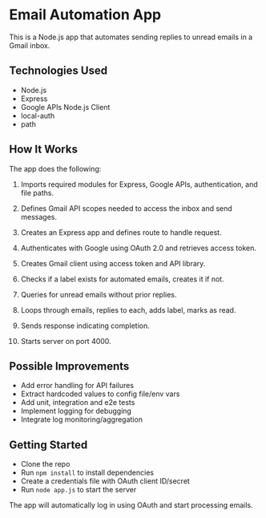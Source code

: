 # Email Automation App

This is a Node.js app that automates sending replies to unread emails in a Gmail inbox.

## Technologies Used

- Node.js
- Express
- Google APIs Node.js Client
- local-auth
- path

## How It Works

The app does the following:

1. Imports required modules for Express, Google APIs, authentication, and file paths.

2. Defines Gmail API scopes needed to access the inbox and send messages. 

3. Creates an Express app and defines route to handle request. 

4. Authenticates with Google using OAuth 2.0 and retrieves access token.

5. Creates Gmail client using access token and API library.

6. Checks if a label exists for automated emails, creates it if not.

7. Queries for unread emails without prior replies. 

8. Loops through emails, replies to each, adds label, marks as read.

9. Sends response indicating completion. 

10. Starts server on port 4000.

## Possible Improvements

- Add error handling for API failures
- Extract hardcoded values to config file/env vars
- Add unit, integration and e2e tests 
- Implement logging for debugging
- Integrate log monitoring/aggregation

## Getting Started

- Clone the repo
- Run `npm install` to install dependencies
- Create a credentials file with OAuth client ID/secret
- Run `node app.js` to start the server

The app will automatically log in using OAuth and start processing emails.
